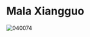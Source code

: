 # Mala Xiangguo
![040074](https://user-images.githubusercontent.com/50277379/140737535-5bd6a215-7d1a-4fde-b970-9359a9ee6c8c.jpg)
